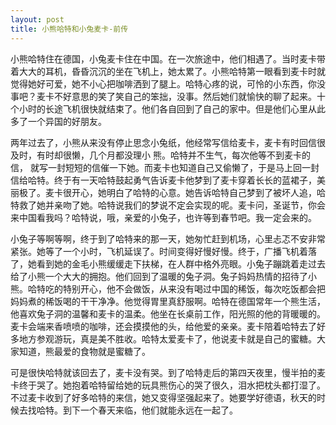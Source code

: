 ```yaml
---
layout: post
title: 小熊哈特和小兔麦卡-前传  
---
```



小熊哈特住在德国，小兔麦卡住在中国。在一次旅途中，他们相遇了。当时麦卡带着大大的耳机，昏昏沉沉的坐在飞机上，她太累了。小熊哈特第一眼看到麦卡时就觉得她好可爱，她不小心把咖啡洒到了腿上。哈特心疼的说，可怜的小东西，你没事吧？麦卡不好意思的笑了笑自己的笨拙，没事。然后她们就愉快的聊了起来。十个小时的长途飞机很快就结束了。他们各自回到了自己的家中。但是他们心里从此多了一个异国的好朋友。

两年过去了，小熊从来没有停止思念小兔纸，他经常写信给麦卡，麦卡有时回信很及时，有时却很懒，几个月都没理小 熊。哈特并不生气，每次他等不到麦卡的信， 就写一封短短的信催一下她。而麦卡也知道自己又偷懒了，于是马上回一封信给哈特。终于有一天哈特鼓起勇气告诉麦卡他梦到了麦卡穿着长长的蓝裙子，美丽极了。麦卡很开心，她明白了哈特的心意。她告诉哈特自己梦到了被坏人追，哈特救了她并亲吻了她。哈特说我们的梦说不定会实现的呢。麦卡问，圣诞节，你会来中国看我吗？哈特说，哦，亲爱的小兔子，也许等到春节吧。我一定会来的。

小兔子等啊等啊，终于到了哈特来的那一天，她匆忙赶到机场，心里忐忑不安非常紧张。她等了一个小时，飞机延误了。时间变得好慢好慢。终于，广播飞机着落了，她看到她的金毛小熊缓缓走下扶梯，在人群中格外亮眼。小兔子蹦跳着走过去给了小熊一个大大的拥抱。他们回到了温暖的兔子洞。兔子妈妈热情的招待了小熊。哈特吃的特别开心，他不会做饭，从来没有喝过中国的稀饭，每次吃饭都会把妈妈煮的稀饭喝的干干净净。他觉得胃里真舒服啊。哈特在德国常年一个熊生活，他喜欢兔子洞的温馨和麦卡的温柔。他坐在长桌前工作，阳光照的他的背暖暖的。麦卡会端来香喷喷的咖啡，还会摸摸他的头，给他爱的亲亲。麦卡陪着哈特去了好多地方参观游玩，真是美不胜收。哈特太爱麦卡了，他说麦卡就是自己的蜜糖。大家知道，熊最爱的食物就是蜜糖了。

可是很快哈特就该回去了，麦卡没有哭。到了哈特走后的第四天夜里，慢半拍的麦卡终于哭了。她抱着哈特留给她的玩具熊伤心的哭了很久，泪水把枕头都打湿了。不过麦卡收到了好多哈特的来信，她又变得坚强起来了。她要学好德语，秋天的时候去找哈特。到下一个春天来临，他们就能永远在一起了。